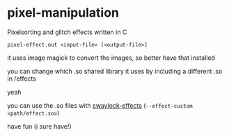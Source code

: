# pixel-manipulation
Pixelsorting and glitch effects written in C


```pixel-effect.out <input-file> [<output-file>]```

it uses image magick to convert the images, so better have that installed

you can change which .so shared library  it uses by including a different .so in /effects

yeah

you can use the .so files with [swaylock-effects](https://github.com/mortie/swaylock-effects) (`--effect-custom <path/effect.so>`)

have fun (i sure have!)
